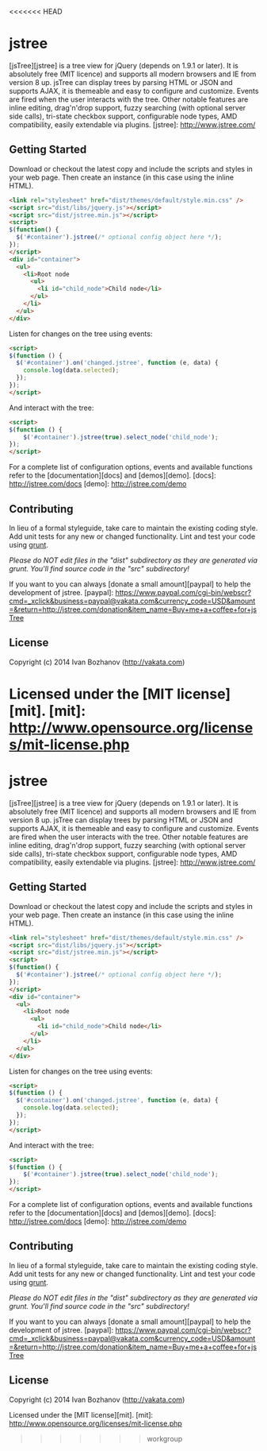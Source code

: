 <<<<<<< HEAD
# jstree

[jsTree][jstree] is a tree view for jQuery (depends on 1.9.1 or later). 
It is absolutely free (MIT licence) and supports all modern browsers and IE from version 8 up. 
jsTree can display trees by parsing HTML or JSON and supports AJAX, it is themeable and easy to configure and customize. Events are fired when the user interacts with the tree. Other notable features are inline editing, drag'n'drop support, fuzzy searching (with optional server side calls), tri-state checkbox support, configurable node types, AMD compatibility, easily extendable via plugins.
[jstree]: http://www.jstree.com/

## Getting Started

Download or checkout the latest copy and include the scripts and styles in your web page. Then create an instance (in this case using the inline HTML).

```html
<link rel="stylesheet" href="dist/themes/default/style.min.css" />
<script src="dist/libs/jquery.js"></script>
<script src="dist/jstree.min.js"></script>
<script>
$(function() {
  $('#container').jstree(/* optional config object here */);
});
</script>
<div id="container">
  <ul>
    <li>Root node
      <ul>
        <li id="child_node">Child node</li>
      </ul>
    </li>
  </ul>
</div>
```

Listen for changes on the tree using events:

```html
<script>
$(function () {
  $('#container').on('changed.jstree', function (e, data) {
    console.log(data.selected);
  });
});
</script>
```

And interact with the tree:

```html
<script>
$(function () {
	$('#container').jstree(true).select_node('child_node');
});
</script>
```

For a complete list of configuration options, events and available functions refer to the [documentation][docs] and [demos][demo].
[docs]: http://jstree.com/docs
[demo]: http://jstree.com/demo

## Contributing
In lieu of a formal styleguide, take care to maintain the existing coding style. Add unit tests for any new or changed functionality. Lint and test your code using [grunt](https://github.com/gruntjs/grunt).

_Please do NOT edit files in the "dist" subdirectory as they are generated via grunt. You'll find source code in the "src" subdirectory!_

If you want to you can always [donate a small amount][paypal] to help the development of jstree.
[paypal]: https://www.paypal.com/cgi-bin/webscr?cmd=_xclick&business=paypal@vakata.com&currency_code=USD&amount=&return=http://jstree.com/donation&item_name=Buy+me+a+coffee+for+jsTree

## License
Copyright (c) 2014 Ivan Bozhanov (http://vakata.com) 

Licensed under the [MIT license][mit].
[mit]: http://www.opensource.org/licenses/mit-license.php
=======
# jstree

[jsTree][jstree] is a tree view for jQuery (depends on 1.9.1 or later). 
It is absolutely free (MIT licence) and supports all modern browsers and IE from version 8 up. 
jsTree can display trees by parsing HTML or JSON and supports AJAX, it is themeable and easy to configure and customize. Events are fired when the user interacts with the tree. Other notable features are inline editing, drag'n'drop support, fuzzy searching (with optional server side calls), tri-state checkbox support, configurable node types, AMD compatibility, easily extendable via plugins.
[jstree]: http://www.jstree.com/

## Getting Started

Download or checkout the latest copy and include the scripts and styles in your web page. Then create an instance (in this case using the inline HTML).

```html
<link rel="stylesheet" href="dist/themes/default/style.min.css" />
<script src="dist/libs/jquery.js"></script>
<script src="dist/jstree.min.js"></script>
<script>
$(function() {
  $('#container').jstree(/* optional config object here */);
});
</script>
<div id="container">
  <ul>
    <li>Root node
      <ul>
        <li id="child_node">Child node</li>
      </ul>
    </li>
  </ul>
</div>
```

Listen for changes on the tree using events:

```html
<script>
$(function () {
  $('#container').on('changed.jstree', function (e, data) {
    console.log(data.selected);
  });
});
</script>
```

And interact with the tree:

```html
<script>
$(function () {
	$('#container').jstree(true).select_node('child_node');
});
</script>
```

For a complete list of configuration options, events and available functions refer to the [documentation][docs] and [demos][demo].
[docs]: http://jstree.com/docs
[demo]: http://jstree.com/demo

## Contributing
In lieu of a formal styleguide, take care to maintain the existing coding style. Add unit tests for any new or changed functionality. Lint and test your code using [grunt](https://github.com/gruntjs/grunt).

_Please do NOT edit files in the "dist" subdirectory as they are generated via grunt. You'll find source code in the "src" subdirectory!_

If you want to you can always [donate a small amount][paypal] to help the development of jstree.
[paypal]: https://www.paypal.com/cgi-bin/webscr?cmd=_xclick&business=paypal@vakata.com&currency_code=USD&amount=&return=http://jstree.com/donation&item_name=Buy+me+a+coffee+for+jsTree

## License
Copyright (c) 2014 Ivan Bozhanov (http://vakata.com) 

Licensed under the [MIT license][mit].
[mit]: http://www.opensource.org/licenses/mit-license.php
>>>>>>> workgroup
